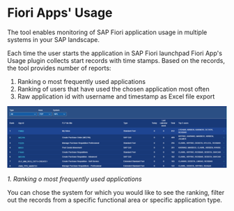 # Fiori Apps' Usage

The tool enables monitoring of SAP Fiori application usage in multiple systems in your SAP landscape.

Each time the user starts the application in SAP Fiori launchpad Fiori App's Usage plugin collects start records with time stamps. Based on the records, the tool provides number of reports:

1. Ranking o most frequently used applications
2. Ranking of users that have used the chosen application most often
3. Raw application id with username and timestamp as Excel file export 

![](res/apps-usage.png)

*1. Ranking o most frequently used applications*

You can chose the system for which you would like to see the ranking, filter out the records from a specific functional area or specific application type.
























